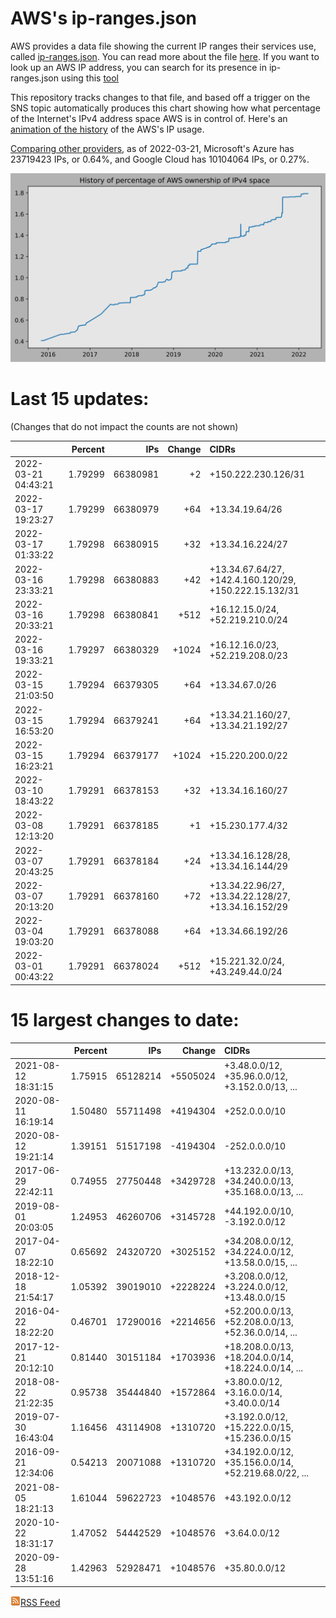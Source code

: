 # AWS's ip-ranges.json

AWS provides a data file showing the current IP ranges their
services use, called [ip-ranges.json](https://ip-ranges.amazonaws.com/ip-ranges.json).  You 
can read more about the file [here](https://docs.aws.amazon.com/general/latest/gr/aws-ip-ranges.html).  If you want to look up an AWS IP address, you can search for its presence in ip-ranges.json using this [tool](https://seligman.github.io/aws-ip-ranges/)

This repository tracks changes to that file, and based off a trigger on the SNS topic 
automatically produces this chart showing how what percentage of the Internet's IPv4 
address space AWS is in control of.  Here's an 
[animation of the history](https://youtu.be/Su25yl7eol8) of the AWS's IP usage.

[Comparing other providers](https://github.com/seligman/cloud_sizes), as of 2022-03-21, Microsoft's Azure has 23719423 IPs, or 0.64%, and Google Cloud has 10104064 IPs, or 0.27%.

![History of AWS](history_count.svg)

# Last 15 updates:

(Changes that do not impact the counts are not shown)

| | Percent | IPs | Change | CIDRs |
| :--- | ---: | ---: | ---: | :--- |
| 2022-03-21 04:43:21 | 1.79299 | 66380981 | +2 | +150.222.230.126/31 |
| 2022-03-17 19:23:27 | 1.79299 | 66380979 | +64 | +13.34.19.64/26 |
| 2022-03-17 01:33:22 | 1.79298 | 66380915 | +32 | +13.34.16.224/27 |
| 2022-03-16 23:33:21 | 1.79298 | 66380883 | +42 | +13.34.67.64/27, +142.4.160.120/29, +150.222.15.132/31 |
| 2022-03-16 20:33:21 | 1.79298 | 66380841 | +512 | +16.12.15.0/24, +52.219.210.0/24 |
| 2022-03-16 19:33:21 | 1.79297 | 66380329 | +1024 | +16.12.16.0/23, +52.219.208.0/23 |
| 2022-03-15 21:03:50 | 1.79294 | 66379305 | +64 | +13.34.67.0/26 |
| 2022-03-15 16:53:20 | 1.79294 | 66379241 | +64 | +13.34.21.160/27, +13.34.21.192/27 |
| 2022-03-15 16:23:21 | 1.79294 | 66379177 | +1024 | +15.220.200.0/22 |
| 2022-03-10 18:43:22 | 1.79291 | 66378153 | +32 | +13.34.16.160/27 |
| 2022-03-08 12:13:20 | 1.79291 | 66378185 | +1 | +15.230.177.4/32 |
| 2022-03-07 20:43:25 | 1.79291 | 66378184 | +24 | +13.34.16.128/28, +13.34.16.144/29 |
| 2022-03-07 20:13:20 | 1.79291 | 66378160 | +72 | +13.34.22.96/27, +13.34.22.128/27, +13.34.16.152/29 |
| 2022-03-04 19:03:20 | 1.79291 | 66378088 | +64 | +13.34.66.192/26 |
| 2022-03-01 00:43:22 | 1.79291 | 66378024 | +512 | +15.221.32.0/24, +43.249.44.0/24 |


# 15 largest changes to date:

| | Percent | IPs | Change | CIDRs |
| :--- | ---: | ---: | ---: | :--- |
| 2021-08-12 18:31:15 | 1.75915 | 65128214 | +5505024 | +3.48.0.0/12, +35.96.0.0/12, +3.152.0.0/13, ... |
| 2020-08-11 16:19:14 | 1.50480 | 55711498 | +4194304 | +252.0.0.0/10 |
| 2020-08-12 19:21:14 | 1.39151 | 51517198 | -4194304 | -252.0.0.0/10 |
| 2017-06-29 22:42:11 | 0.74955 | 27750448 | +3429728 | +13.232.0.0/13, +34.240.0.0/13, +35.168.0.0/13, ... |
| 2019-08-01 20:03:05 | 1.24953 | 46260706 | +3145728 | +44.192.0.0/10, -3.192.0.0/12 |
| 2017-04-07 18:22:10 | 0.65692 | 24320720 | +3025152 | +34.208.0.0/12, +34.224.0.0/12, +13.58.0.0/15, ... |
| 2018-12-18 21:54:17 | 1.05392 | 39019010 | +2228224 | +3.208.0.0/12, +3.224.0.0/12, +13.48.0.0/15 |
| 2016-04-22 18:22:20 | 0.46701 | 17290016 | +2214656 | +52.200.0.0/13, +52.208.0.0/13, +52.36.0.0/14, ... |
| 2017-12-21 20:12:10 | 0.81440 | 30151184 | +1703936 | +18.208.0.0/13, +18.204.0.0/14, +18.224.0.0/14, ... |
| 2018-08-22 21:22:35 | 0.95738 | 35444840 | +1572864 | +3.80.0.0/12, +3.16.0.0/14, +3.40.0.0/14 |
| 2019-07-30 16:43:04 | 1.16456 | 43114908 | +1310720 | +3.192.0.0/12, +15.222.0.0/15, +15.236.0.0/15 |
| 2016-09-21 12:34:06 | 0.54213 | 20071088 | +1310720 | +34.192.0.0/12, +35.156.0.0/14, +52.219.68.0/22, ... |
| 2021-08-05 18:21:13 | 1.61044 | 59622723 | +1048576 | +43.192.0.0/12 |
| 2020-10-22 18:31:17 | 1.47052 | 54442529 | +1048576 | +3.64.0.0/12 |
| 2020-09-28 13:51:16 | 1.42963 | 52928471 | +1048576 | +35.80.0.0/12 |


[![RSS Icon](rss-icon.png)RSS Feed](https://raw.githubusercontent.com/seligman/aws-ip-ranges/master/rss.xml)
